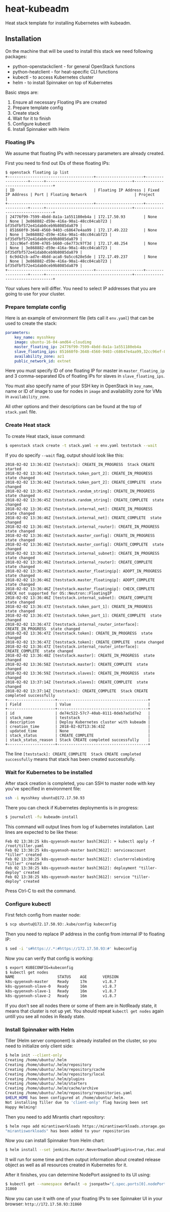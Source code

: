 # heat-kubeadm

Heat stack template for installing Kubernetes with kubeadm.

## Installation

On the machine that will be used to install this stack we need
following packages:

* python-openstackclient - for general OpenStack functions
* python-heatclient - for heat-specific CLI functions
* kubectl - to access Kubernetes cluster
* helm - to install Spinnaker on top of Kubernetes

Basic steps are:

1. Ensure all necessary Floating IPs are created
1. Prepare template config
1. Create stack
1. Wait for it to finish
1. Configure kubectl
1. Install Spinnaker with Helm

### Floating IPs

We assume that floating IPs with necessary parameters are already created.

First you need to find out IDs of these floating IPs:

```
$ openstack floating ip list
+--------------------------------------+---------------------+------------------+------+--------------------------------------+----------------------------------+
| ID                                   | Floating IP Address | Fixed IP Address | Port | Floating Network                     | Project                          |
+--------------------------------------+---------------------+------------------+------+--------------------------------------+----------------------------------+
| 24776f99-7599-4bdd-8a1a-1a551180eb4a | 172.17.50.93        | None             | None | 3e868882-d59e-416a-90a1-48cc04cab723 | bf35dfbf572e41dab0ceb9b8085da879 |
| 851660f0-3648-4560-9403-c68647e4aa99 | 172.17.49.222       | None             | None | 3e868882-d59e-416a-90a1-48cc04cab723 | bf35dfbf572e41dab0ceb9b8085da879 |
| 32cc96ef-8590-4785-b660-c6e773c97f3d | 172.17.48.254       | None             | None | 3e868882-d59e-416a-90a1-48cc04cab723 | bf35dfbf572e41dab0ceb9b8085da879 |
| 6c9d42cb-ad7e-46dd-aca8-9a5cc628e5de | 172.17.49.237       | None             | None | 3e868882-d59e-416a-90a1-48cc04cab723 | bf35dfbf572e41dab0ceb9b8085da879 |
+--------------------------------------+---------------------+------------------+------+--------------------------------------+----------------------------------+
```

Your values here will differ. You need to select IP addresses that you are
going to use for your cluster.

### Prepare template config

Here is an example of environment file (lets call it `env.yaml`) that can be
used to create the stack:

```yaml
parameters:
    key_name: mysshkey
    image: ubuntu-16-04-amd64-cloudimg    
    master_floating_ip: 24776f99-7599-4bdd-8a1a-1a551180eb4a
    slave_floating_ips: 851660f0-3648-4560-9403-c68647e4aa99,32cc96ef-8590-4785-b660-c6e773c97f3d,6c9d42cb-ad7e-46dd-aca8-9a5cc628e5de
    availability_zone: az1
    public_network_id: extnet
```

Here you must specify ID of one floating IP for master in `master_floating_ip`
and 3 comma-separated IDs of floating IPs for slaves in `slave_floating_ips`.

You must also specify name of your SSH key in OpenStack in `key_name`,
name or ID of image to use for nodes in `image` and availability zone for
VMs in `availability_zone`.

All other options and their descriptions can be found at the top of
`stack.yaml` file.

### Create Heat stack

To create Heat stack, issue command:

```bash
$ openstack stack create -t stack.yaml -e env.yaml teststack --wait                                                                                        ~/src/github.com/YorikSar/heat-kubeadm
```

If you do specify `--wait` flag, output should look like this:
```
2018-02-02 13:36:43Z [teststack]: CREATE_IN_PROGRESS  Stack CREATE started
2018-02-02 13:36:44Z [teststack.token_part_2]: CREATE_IN_PROGRESS  state changed
2018-02-02 13:36:44Z [teststack.token_part_2]: CREATE_COMPLETE  state changed
2018-02-02 13:36:45Z [teststack.random_string]: CREATE_IN_PROGRESS  state changed
2018-02-02 13:36:45Z [teststack.random_string]: CREATE_COMPLETE  state changed
2018-02-02 13:36:45Z [teststack.internal_net]: CREATE_IN_PROGRESS  state changed
2018-02-02 13:36:46Z [teststack.internal_net]: CREATE_COMPLETE  state changed
2018-02-02 13:36:46Z [teststack.internal_router]: CREATE_IN_PROGRESS  state changed
2018-02-02 13:36:46Z [teststack.master_config]: CREATE_IN_PROGRESS  state changed
2018-02-02 13:36:46Z [teststack.master_config]: CREATE_COMPLETE  state changed
2018-02-02 13:36:46Z [teststack.internal_subnet]: CREATE_IN_PROGRESS  state changed
2018-02-02 13:36:46Z [teststack.internal_router]: CREATE_COMPLETE  state changed
2018-02-02 13:36:46Z [teststack.master_floatingip]: ADOPT_IN_PROGRESS  state changed
2018-02-02 13:36:46Z [teststack.master_floatingip]: ADOPT_COMPLETE  state changed
2018-02-02 13:36:46Z [teststack.master_floatingip]: CHECK_COMPLETE  CHECK not supported for OS::Neutron::FloatingIP
2018-02-02 13:36:46Z [teststack.internal_subnet]: CREATE_COMPLETE  state changed
2018-02-02 13:36:47Z [teststack.token_part_1]: CREATE_IN_PROGRESS  state changed
2018-02-02 13:36:47Z [teststack.token_part_1]: CREATE_COMPLETE  state changed
2018-02-02 13:36:47Z [teststack.internal_router_interface]: CREATE_IN_PROGRESS  state changed
2018-02-02 13:36:47Z [teststack.token]: CREATE_IN_PROGRESS  state changed
2018-02-02 13:36:47Z [teststack.token]: CREATE_COMPLETE  state changed
2018-02-02 13:36:47Z [teststack.internal_router_interface]: CREATE_COMPLETE  state changed
2018-02-02 13:36:48Z [teststack.master]: CREATE_IN_PROGRESS  state changed
2018-02-02 13:36:58Z [teststack.master]: CREATE_COMPLETE  state changed
2018-02-02 13:36:59Z [teststack.slaves]: CREATE_IN_PROGRESS  state changed
2018-02-02 13:37:14Z [teststack.slaves]: CREATE_COMPLETE  state changed
2018-02-02 13:37:14Z [teststack]: CREATE_COMPLETE  Stack CREATE completed successfully
+---------------------+----------------------------------------+
| Field               | Value                                  |
+---------------------+----------------------------------------+
| id                  | de74c522-57c7-40ab-8111-0deb7ad1d7e2   |
| stack_name          | teststack                              |
| description         | Deploy Kubernetes cluster with kubeadm |
| creation_time       | 2018-02-02T13:36:43Z                   |
| updated_time        | None                                   |
| stack_status        | CREATE_COMPLETE                        |
| stack_status_reason | Stack CREATE completed successfully    |
+---------------------+----------------------------------------+
```

The line `[teststack]: CREATE_COMPLETE  Stack CREATE completed successfully`
means that stack has been created successfully.

### Wait for Kubernetes to be installed

After stack creation is completed, you can SSH to master node with key you've
specified in environment file:

```bash
ssh -i mysshkey ubuntu@172.17.50.93
```

There you can check if Kubernetes deploymentis is in progress:

```bash
$ journalctl -fu kubeadm-install
```

This command will output lines from log of kubernetes installation. Last lines
are expected to be like these:

```
Feb 02 13:38:25 k8s-qyyenxoh-master bash[3612]: + kubectl apply -f /root/tiller.yaml
Feb 02 13:38:25 k8s-qyyenxoh-master bash[3612]: serviceaccount "tiller" created
Feb 02 13:38:25 k8s-qyyenxoh-master bash[3612]: clusterrolebinding "tiller" created
Feb 02 13:38:25 k8s-qyyenxoh-master bash[3612]: deployment "tiller-deploy" created
Feb 02 13:38:25 k8s-qyyenxoh-master bash[3612]: service "tiller-deploy" created
```

Press Ctrl-C to exit the command.

### Configure kubectl

First fetch config from master node:

```bash
$ scp ubuntu@172.17.50.93:.kube/config kubeconfig
```

Then you need to replace IP address in the config from internal IP to floating
IP:

```bash
$ sed -i 's#https://.*:#https://172.17.50.93:#' kubeconfig
```

Now you can verify that config is working:

```bash
$ export KUBECONFIG=kubeconfig
$ kubectl get nodes
NAME                   STATUS    AGE       VERSION
k8s-qyyenxoh-master    Ready     17m       v1.8.7
k8s-qyyenxoh-slave-0   Ready     16m       v1.8.7
k8s-qyyenxoh-slave-1   Ready     16m       v1.8.7
k8s-qyyenxoh-slave-2   Ready     16m       v1.8.7
```

If you don't see all nodes there or some of them are in NotReady state, it
means that cluster is not up yet. You should repeat `kubectl get nodes` again
untill you see all nodes in Ready state.

### Install Spinnaker with Helm

Tiller (Helm server component) is already installed on the cluster, so you need
to initialize only client side:

```bash
$ helm init --client-only
Creating /home/ubuntu/.helm
Creating /home/ubuntu/.helm/repository
Creating /home/ubuntu/.helm/repository/cache
Creating /home/ubuntu/.helm/repository/local
Creating /home/ubuntu/.helm/plugins
Creating /home/ubuntu/.helm/starters
Creating /home/ubuntu/.helm/cache/archive
Creating /home/ubuntu/.helm/repository/repositories.yaml
$HELM_HOME has been configured at /home/ubuntu/.helm.
Not installing Tiller due to 'client-only' flag having been set
Happy Helming!
```

Then you need to add Mirantis chart repository:

```bash
$ helm repo add mirantisworkloads https://mirantisworkloads.storage.googleapis.com/
"mirantisworkloads" has been added to your repositories
```

Now you can install Spinnaker from Helm chart:

```bash
$ helm install --set jenkins.Master.NeverDownloadPlugins=true,rbac.enabled=true --name spinnaker mirantisworkloads/spinnaker --wait
```

It will run for some time and then output information about created release
object as well as all resources created in Kubernetes for it.

After it finishes, you can determine NodePort assigned to its UI using:
```bash
$ kubectl get --namespace default -o jsonpath="{.spec.ports[0].nodePort}" services spinnaker-spinnaker-deck
31860
```

Now you can use it with one of your floating IPs to see Spinnaker UI in your
browser: `http://172.17.50.93:31860`
